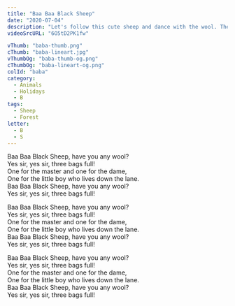```yaml
---
title: "Baa Baa Black Sheep"
date: "2020-07-04"
description: "Let's follow this cute sheep and dance with the wool. There's enough for everyone, come one!"
videoSrcURL: "6O5tD2PK1fw"

vThumb: "baba-thumb.png"
cThumb: "baba-lineart.jpg"
vThumbOg: "baba-thumb-og.png"
cThumbOg: "baba-lineart-og.png"
colId: "baba"
category:
  - Animals
  - Holidays
  - B
tags:
  - Sheep
  - Forest
letter:
  - B
  - S
---
```


<p>
Baa Baa Black Sheep, have you any wool?<br />
Yes sir, yes sir, three bags full!<br />
One for the master and one for the dame,<br />
One for the little boy who lives down the lane.<br />
Baa Baa Black Sheep, have you any wool?<br />
Yes sir, yes sir, three bags full!</p>
<p>
Baa Baa Black Sheep, have you any wool?<br />
Yes sir, yes sir, three bags full!<br />
One for the master and one for the dame,<br />
One for the little boy who lives down the lane.<br />
Baa Baa Black Sheep, have you any wool?<br />
Yes sir, yes sir, three bags full!</p>
<p>
Baa Baa Black Sheep, have you any wool?<br />
Yes sir, yes sir, three bags full!<br />
One for the master and one for the dame,<br />
One for the little boy who lives down the lane.<br />
Baa Baa Black Sheep, have you any wool?<br />
Yes sir, yes sir, three bags full!</p>
